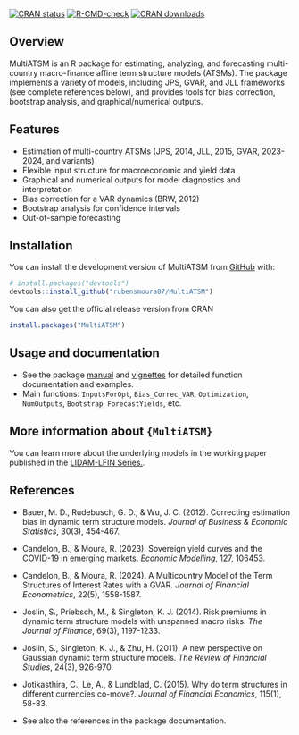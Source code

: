 
<!-- README.md is generated from README.Rmd. Please edit that file -->

[![CRAN
status](https://www.r-pkg.org/badges/version/MultiATSM)](https://cran.r-project.org/package=MultiATSM)
[![R-CMD-check](https://github.com/rubensmoura87/MultiATSM/actions/workflows/R-CMD-check.yaml/badge.svg)](https://github.com/rubensmoura87/MultiATSM/actions/workflows/R-CMD-check.yaml)
[![CRAN
downloads](https://cranlogs.r-pkg.org/badges/MultiATSM)](https://CRAN.R-project.org/package=MultiATSM)

## Overview

MultiATSM is an R package for estimating, analyzing, and forecasting
multi-country macro-finance affine term structure models (ATSMs). The
package implements a variety of models, including JPS, GVAR, and JLL
frameworks (see complete references below), and provides tools for bias
correction, bootstrap analysis, and graphical/numerical outputs.

## Features

- Estimation of multi-country ATSMs (JPS, 2014, JLL, 2015, GVAR,
  2023-2024, and variants)
- Flexible input structure for macroeconomic and yield data
- Graphical and numerical outputs for model diagnostics and
  interpretation
- Bias correction for a VAR dynamics (BRW, 2012)
- Bootstrap analysis for confidence intervals
- Out-of-sample forecasting

## Installation

You can install the development version of MultiATSM from
[GitHub](https://github.com/) with:

``` r
# install.packages("devtools")
devtools::install_github("rubensmoura87/MultiATSM")
```

You can also get the official release version from CRAN

``` r
install.packages("MultiATSM")
```

## Usage and documentation

- See the package
  [manual](https://rubensmoura87.github.io/MultiATSM/reference/index.html)
  and
  [vignettes](https://rubensmoura87.github.io/MultiATSM/articles/MultiATSM.html)
  for detailed function documentation and examples.
- Main functions: `InputsForOpt`, `Bias_Correc_VAR`, `Optimization`,
  `NumOutputs`, `Bootstrap`, `ForecastYields`, etc.

## More information about `{MultiATSM}`

You can learn more about the underlying models in the working paper
published in the [LIDAM-LFIN
Series.](https://dial.uclouvain.be/pr/boreal/object/boreal%3A259119/datastream/PDF_01/view#:~:text=Abstract,sample%20forecasting%20of%20bond%20yields.).

## References

- Bauer, M. D., Rudebusch, G. D., & Wu, J. C. (2012). Correcting
  estimation bias in dynamic term structure models. *Journal of Business
  & Economic Statistics*, 30(3), 454-467.

- Candelon, B., & Moura, R. (2023). Sovereign yield curves and the
  COVID-19 in emerging markets. *Economic Modelling*, 127, 106453.

- Candelon, B., & Moura, R. (2024). A Multicountry Model of the Term
  Structures of Interest Rates with a GVAR. *Journal of Financial
  Econometrics*, 22(5), 1558-1587.

- Joslin, S., Priebsch, M., & Singleton, K. J. (2014). Risk premiums in
  dynamic term structure models with unspanned macro risks. *The Journal
  of Finance*, 69(3), 1197-1233.

- Joslin, S., Singleton, K. J., & Zhu, H. (2011). A new perspective on
  Gaussian dynamic term structure models. *The Review of Financial
  Studies*, 24(3), 926-970.

- Jotikasthira, C., Le, A., & Lundblad, C. (2015). Why do term
  structures in different currencies co-move?. *Journal of Financial
  Economics*, 115(1), 58-83.

- See also the references in the package documentation.
